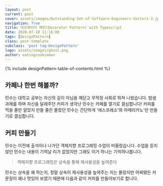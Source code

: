 ```yaml
---
layout: post
current: post
cover: assets/images/Outstanding-Set-of-Software-Engineers-Vectors-3.jpg
navigation: True
title: 데코레이터 패턴(Decorator Pattern) with Typescript
date: 2020-07-10 11:18:00
tags: [DesignPattern]
class: post-template
subclass: 'post tag-DesignPattern'
logo: assets/images/ghost.png
author: eatingcookieman
---
```


{% include designPattern-table-of-contents.html %}

## 카페나 한번 해볼까?

민수는 대학교 공부는 자신의 길이 아님을 깨닫고 무작정 사회로 뛰쳐 나왔습니다. 밤샘 과제를 하며 자신을 달래주던 커피가 생각난 민수는 카페를 열기로 결심합니다! 커피를 먹을 줄만 알았지 만들 줄은 몰랐던 민수는 간단하게 '에스프레소'와 
아메리카노'만 만들기로 결심합니다.

## 커피 만들기

민수는 이전에 출석이나 나가던 객체지향 프로그래밍 수업이 떠올랐습니다. 수업을 듣지 않던 민수는 내용이 기억날 리가 없었지만 그래도 이거 하나는 기억하나봅니다.

> 객체지향 프로그래밍은 상속을 통해 재사용성을 높여준다

민수는 상속을 왜 하는지, 정말 상속이 재사용성을 높여주는 지는 몰랐지만 어찌됐든 저 문장이 꽤나 멋있어 보였기 때문에 다음과 같이 커피를 만들어보기로 합니다.

